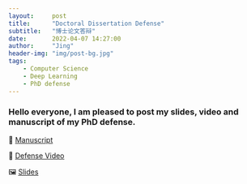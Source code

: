 ```yaml
---
layout:     post
title:      "Doctoral Dissertation Defense"
subtitle:   "博士论文答辩"
date:       2022-04-07 14:27:00
author:     "Jing"
header-img: "img/post-bg.jpg"
tags:
    - Computer Science
    - Deep Learning
    - PhD defense
---
```



### Hello everyone, I am pleased to post my slides, video and manuscript of my PhD defense.

📃 [Manuscript](https://1drv.ms/b/s!ArS4irhKYi7tmQLd5gD-lAOWHrAi?e=Q4KW0R)

🎦 [Defense Video](https://1drv.ms/v/s!ArS4irhKYi7tmH59q3NMITchVb_M?e=0jCJsn)

🖼️ [Slides](https://1drv.ms/b/s!ArS4irhKYi7tmH-dvZpkKS_fDv4f)
